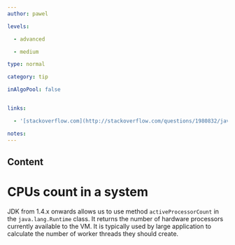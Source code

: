 ```yaml
---
author: pawel

levels:

  - advanced

  - medium

type: normal

category: tip

inAlgoPool: false


links:

  - '[stackoverflow.com](http://stackoverflow.com/questions/1980832/java-how-to-scale-threads-according-to-cpu-cores){website}'

notes: 
---
```

## Content
# CPUs count in a system

JDK from 1.4.x onwards allows us to use method `activeProcessorCount` in the `java.lang.Runtime` class. It returns the number of hardware processors currently available to the VM. It is typically used by large application to calculate the number of worker threads they should create.

